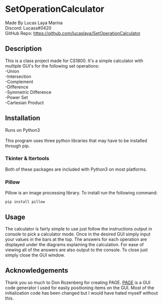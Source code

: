 # SetOperationCalculator
Made By Lucas Laya Marina <br />
Discord: Lucass#0420 <br />
GitHub Repo: https://github.com/lucaslaya/SetOperationCalculator

## Description
This is a class project made for CS1800. It's a simple calculator with multiple GUI's for the following set operations: <br />
-Union <br />
-Intersection <br />
-Complement <br />
-Difference <br />
-Symmetric Difference <br />
-Power Set <br />
-Cartesian Product <br />

## Installation
Runs on Python3 <br />
<br />
This program uses three python libraries that may have to be installed through pip. <br />
### Tkinter & Itertools
Both of these packages are included with Python3 on most platforms. 
### Pillow
Pillow is an image processing library. To install run the following command:
```
pip install pillow
```

## Usage
The calculator is fairly simple to use just follow the instructions output in console to pick a calculator mode. Once in the desired GUI simply input your values in the bars at the top. The answers for each operation are displayed under the diagrams explaining the calculation. For ease of viewing all of the answers are also output to the console. To close just simply close the GUI window.

## Acknowledgements
Thank you so much to Don Rozenberg for creating PAGE. [PAGE](http://page.sourceforge.net/) is a GUI code generator I used for easily positioning items on the GUI. Most of the initialization code has been changed but I would have hated myself without this. 
